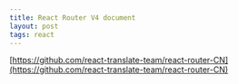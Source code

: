 ```yaml
---
title: React Router V4 document
layout: post
tags: react
---
```


[https://github.com/react-translate-team/react-router-CN](https://github.com/react-translate-team/react-router-CN)